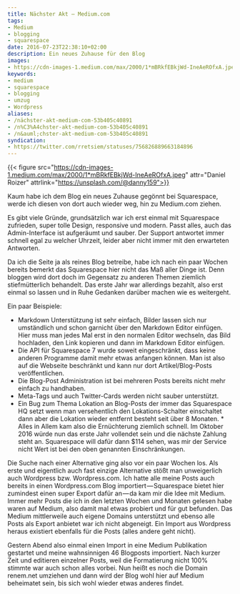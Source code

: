 ```yaml
---
title: Nächster Akt – Medium.com
tags:
- Medium
- blogging
- squarespace
date: 2016-07-23T22:38:10+02:00
description: Ein neues Zuhause für den Blog
images:
- https://cdn-images-1.medium.com/max/2000/1*mBRkfEBkjWd-IneAeROfxA.jpeg
keywords:
- medium
- squarespace
- blogging
- umzug
- Wordpress
aliases:
- /nächster-akt-medium-com-53b405c40891
- /n%C3%A4chster-akt-medium-com-53b405c40891
- /n&auml;chster-akt-medium-com-53b405c40891
syndication:
- https://twitter.com/rretsiem/statuses/756826889663184896
---
```


{{< figure src="https://cdn-images-1.medium.com/max/2000/1*mBRkfEBkjWd-IneAeROfxA.jpeg" attr="Daniel Roizer" attrlink="https://unsplash.com/@danny159">}}

Kaum habe ich dem Blog ein neues Zuhause gegönnt bei Squarespace, werde ich diesen von dort auch wieder weg, hin zu Medium.com ziehen.

Es gibt viele Gründe, grundsätzlich war ich erst einmal mit Squarespace zufrieden, super tolle Design, responsive und modern. Passt alles, auch das Admin-Interface ist aufgeräumt und sauber. Der Support antwortet immer schnell egal zu welcher Uhrzeit, leider aber nicht immer mit den erwarteten Antworten.

Da ich die Seite ja als reines Blog betreibe, habe ich nach ein paar Wochen bereits bemerkt das Squarespace hier nicht das Maß aller Dinge ist. Denn bloggen wird dort doch im Gegensatz zu anderen Themen ziemlich stiefmütterlich behandelt. Das erste Jahr war allerdings bezahlt, also erst einmal so lassen und in Ruhe Gedanken darüber machen wie es weitergeht.

Ein paar Beispiele:
* Markdown Unterstützung ist sehr einfach, Bilder lassen sich nur umständlich und schon garnicht über den Markdown Editor einfügen. Hier muss man jedes Mal erst in den normalen Editor wechseln, das Bild hochladen, den Link kopieren und dann im Markdown Editor einfügen.
* Die API für Squarespace 7 wurde soweit eingeschränkt, dass keine anderen Programme damit mehr etwas anfangen können. Man ist also auf die Webseite beschränkt und kann nur dort Artikel/Blog-Posts veröffentlichen.
* Die Blog-Post Administration ist bei mehreren Posts bereits nicht mehr einfach zu handhaben.
* Meta-Tags und auch Twitter-Cards werden nicht sauber unterstützt.
* Ein Bug zum Thema Lokation an Blog-Posts der immer das Squarespace HQ setzt wenn man versehentlich den Lokations-Schalter einschaltet dann aber die Lokation wieder entfernt besteht seit über 8 Monaten.
  *
  Alles in Allem kam also die Ernüchterung ziemlich schnell. Im Oktober 2016 würde nun das erste Jahr vollendet sein und die nächste Zahlung steht an. Squarespace will dafür dann $114 sehen, was mir der Service nicht Wert ist bei den oben genannten Einschränkungen.

Die Suche nach einer Alternative ging also vor ein paar Wochen los. Als erste und eigentlich auch fast einzige Alternative stößt man unweigerlich auch Wordpress bzw. Wordpress.com. Ich hatte alle meine Posts auch bereits in einen Wordpress.com Blog importiert — Squarespace bietet hier zumindest einen super Export dafür an — da kam mir die Idee mit Medium. Immer mehr Posts die ich in den letzten Wochen und Monaten gelesen habe waren auf Medium, also damit mal etwas probiert und für gut befunden. Das Medium mittlerweile auch eigene Domains unterstützt und ebenso alle Posts als Export anbietet war ich nicht abgeneigt. Ein Import aus Wordpress heraus existiert ebenfalls für die Posts (alles andere geht nicht).

Gestern Abend also einmal einen Import in eine Medium Publikation gestartet und meine wahnsinnigen 46 Blogposts importiert. Nach kurzer Zeit und editieren einzelner Posts, weil die Formatierung nicht 100% stimmte war auch schon alles vorbei.
Nun heißt es noch die Domain renem.net umziehen und dann wird der Blog wohl hier auf Medium beheimatet sein, bis sich wohl wieder etwas anderes findet.
